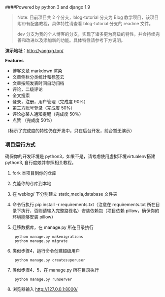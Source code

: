 ####Powered by python 3 and django 1.9

> Note:
> 目前项目共 2 个分支，blog-tutorial 分支为 Blog 教学项目，该项目附带有配套教程，具体特性请查看 blog-tutorial 分支的 readme 文件。
>
> dev 分支为我的个人博客的分支，实现了诸多更为高级的特性，并会持续完善和改进以及添加新的功能。具体特性请参考下方说明。

**演示地址**：http://yangxg.top/

**Features**
- 博客文章 markdown 渲染
- 文章侧栏分类统计和标签云
- 文章按照发表时间自动归档
- 评论，二级评论
- 全文搜索
- 登录，注册，用户管理（完成度 90%）
- 第三方账号登录（完成度 50%）
- 评论@某人通知提醒（完成度 50%）
- 点赞 （完成度 50%）

（标示了完成度的特性仍在开发中，只在后台开发，前台暂无演示）

### 项目运行方式
确保你的开发环境是 python3，如果不是，请考虑使用虚拟环境virtualenv搭建python3, 自行度娘并参照相关教程。

1. fork 本项目到你的仓库
2. 克隆你的仓库到本地
3. 在 weblog/ 下分别建立 static,media,database 文件夹
4. 命令行执行 pip install -r requirements.txt（注意在 requirements.txt 所在目录下执行，否则请输入完整路径名）安装依赖包（项目依赖 pillow，确保你的环境能够安装 pillow）
5. 迁移数据库，在 manage.py 所在目录执行

        python manage.py makemigrations
        python manage.py migrate

6. 类似步骤4，运行命令创建超级用户
    
        python manage.py createsuperuser

7. 类似步骤4、5，在 manage.py 所在目录执行

        python manage.py runserver

8. 浏览器输入 http://127.0.0.1:8000/
